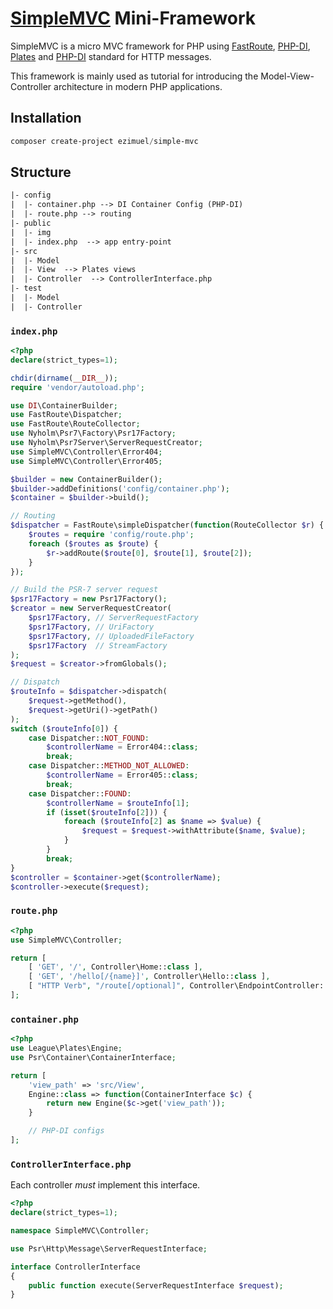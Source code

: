 # [SimpleMVC](https://github.com/ezimuel/simplemvc) Mini-Framework

SimpleMVC is a micro MVC framework for PHP using [FastRoute][fastroute], [PHP-DI][php-di], [Plates][plates] and [PHP-DI][php-di] standard for HTTP messages.

This framework is mainly used as tutorial for introducing the Model-View-Controller architecture in modern PHP applications.

[php-di]: https://php-di.org/
[fastroute]: https://github.com/nikic/FastRoute
[plates]: https://platesphp.com/

## Installation

```ps1 linenums="1"
composer create-project ezimuel/simple-mvc
```

## Structure

```txt linenums="1"
|- config
|  |- container.php --> DI Container Config (PHP-DI)
|  |- route.php --> routing
|- public
|  |- img
|  |- index.php  --> app entry-point
|- src
|  |- Model
|  |- View  --> Plates views
|  |- Controller  --> ControllerInterface.php
|- test
|  |- Model
|  |- Controller
```

### `index.php`

```php linenums="1"
<?php
declare(strict_types=1);

chdir(dirname(__DIR__));
require 'vendor/autoload.php';

use DI\ContainerBuilder;
use FastRoute\Dispatcher;
use FastRoute\RouteCollector;
use Nyholm\Psr7\Factory\Psr17Factory;
use Nyholm\Psr7Server\ServerRequestCreator;
use SimpleMVC\Controller\Error404;
use SimpleMVC\Controller\Error405;

$builder = new ContainerBuilder();
$builder->addDefinitions('config/container.php');
$container = $builder->build();

// Routing
$dispatcher = FastRoute\simpleDispatcher(function(RouteCollector $r) {
    $routes = require 'config/route.php';
    foreach ($routes as $route) {
        $r->addRoute($route[0], $route[1], $route[2]);
    }
});

// Build the PSR-7 server request
$psr17Factory = new Psr17Factory();
$creator = new ServerRequestCreator(
    $psr17Factory, // ServerRequestFactory
    $psr17Factory, // UriFactory
    $psr17Factory, // UploadedFileFactory
    $psr17Factory  // StreamFactory
);
$request = $creator->fromGlobals();

// Dispatch 
$routeInfo = $dispatcher->dispatch(
    $request->getMethod(), 
    $request->getUri()->getPath()
);
switch ($routeInfo[0]) {
    case Dispatcher::NOT_FOUND:
        $controllerName = Error404::class;
        break;
    case Dispatcher::METHOD_NOT_ALLOWED:
        $controllerName = Error405::class;
        break;
    case Dispatcher::FOUND:
        $controllerName = $routeInfo[1];
        if (isset($routeInfo[2])) {
            foreach ($routeInfo[2] as $name => $value) {
                $request = $request->withAttribute($name, $value);
            }
        }
        break;
}
$controller = $container->get($controllerName);
$controller->execute($request);
```

### `route.php`

```php linenums="1"
<?php
use SimpleMVC\Controller;

return [
    [ 'GET', '/', Controller\Home::class ],
    [ 'GET', '/hello[/{name}]', Controller\Hello::class ],
    [ "HTTP Verb", "/route[/optional]", Controller\EndpointController::class ]
];
```

### `container.php`

```php linenums="1"
<?php
use League\Plates\Engine;
use Psr\Container\ContainerInterface;

return [
    'view_path' => 'src/View',
    Engine::class => function(ContainerInterface $c) {
        return new Engine($c->get('view_path'));
    }

    // PHP-DI configs
];
```

### `ControllerInterface.php`

Each controller *must* implement this interface.

```php linenums="1"
<?php
declare(strict_types=1);

namespace SimpleMVC\Controller;

use Psr\Http\Message\ServerRequestInterface;

interface ControllerInterface
{
    public function execute(ServerRequestInterface $request);
}
```
